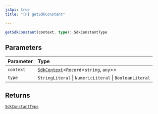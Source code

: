 ```yaml
---
jsApi: true
title: "[F] getSdkConstant"

---
```

```ts
getSdkConstant(context, type): SdkConstantType
```

## Parameters

| Parameter | Type |
| :------ | :------ |
| `context` | [`SdkContext`](../interfaces/SdkContext.md)<`Record`<`string`, `any`\>\> |
| `type` | `StringLiteral` \| `NumericLiteral` \| `BooleanLiteral` |

## Returns

[`SdkConstantType`](../interfaces/SdkConstantType.md)
